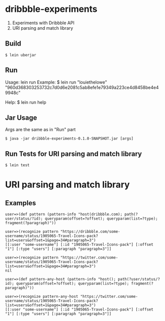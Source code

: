 # dribbble-experiments

1) Experiments with Dribbble API
2) URI parsing and match library

## Build

    $ lein uberjar

## Run

Usage:
    lein run <Username> <AccessToken>
Example:
    $ lein run "louiethelowe" "960d368303253732c7d0d6e2081c5ab8efe1e79349a223ce4d8458be4e49948c"

Help:
    $ lein run help

## Jar Usage
Args are the same as in "Run" part

    $ java -jar dribbble-experiments-0.1.0-SNAPSHOT.jar [args]

## Run Tests for URI parsing and match library

    $ lein test

# URI parsing and match library

## Examples

    user=>(def pattern (pattern-info "host(dribbble.com); path(?user/status/?id); queryparam(offset=?offset); queryparam(list=?type); fragment(?paragraph)"))

    user=>(recognize pattern "https://dribbble.com/some-username/status/1905065-Travel-Icons-pack?list=users&offset=1&page=34#paragraph=3")
    [[:user "some-username"] [:id "1905065-Travel-Icons-pack"] [:offset "1"] [:type "users"] [:paragraph "paragraph=3"]]

    user=>(recognize pattern "https://twitter.com/some-username/status/1905065-Travel-Icons-pack?list=users&offset=1&page=34#paragraph=3")
    nil

    user=>(def pattern-any-host (pattern-info "host(); path(?user/status/?id); queryparam(offset=?offset); queryparam(list=?type); fragment(?paragraph)"))

    user=>(recognize pattern-any-host "https://twitter.com/some-username/status/1905065-Travel-Icons-pack?list=users&offset=1&page=34#paragraph=3")
    [[:user "some-username"] [:id "1905065-Travel-Icons-pack"] [:offset "1"] [:type "users"] [:paragraph "paragraph=3"]]

    